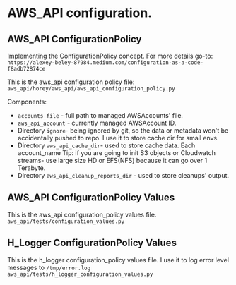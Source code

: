 # AWS_API configuration.

## AWS_API ConfigurationPolicy
Implementing the ConfigurationPolicy concept. For more details go-to: `https://alexey-beley-87984.medium.com/configuration-as-a-code-f8adb72874ce`


This is the aws_api configuration policy file: `aws_api/horey/aws_api/aws_api_configuration_policy.py`

Components:
* `accounts_file` - full path to managed AWSAccounts' file.
* `aws_api_account` - currently managed AWSAccount ID.
* Directory `ignore`- being ignored by git, so the data or metadata won't be accidentally pushed to repo. 
  I use it to store cache dir for small envs.
* Directory `aws_api_cache_dir`- used to store cache data. Each account_name 
  Tip: if you are going to init S3 objects or Cloudwatch streams- use large size HD or EFS(NFS) 
  because it can go over 1 Terabyte.
* Directory `aws_api_cleanup_reports_dir` - used to store cleanups' output.

## AWS_API ConfigurationPolicy Values
This is the aws_api configuration_policy values file.
`aws_api/tests/configuration_values.py`

## H_Logger ConfigurationPolicy Values
This is the h_logger configuration_policy values file. 
I use it to log error level messages to `/tmp/error.log`
`aws_api/tests/h_logger_configuration_values.py`
